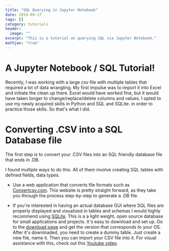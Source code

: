 ```yaml
---
title: "SQL Querying in Jupyter Notebook"
date: 2019-09-17
tags: []
category: tutorials
header:
  image: ""
excerpt: "This is a tutorial on querying SQL via Jupyter Notebook."
mathjax: "true"
---
```


# A Jupyter Notebook / SQL Tutorial!

Recently, I was working with a large csv file with multiple tables that required a lot of data wrangling. My first impulse was to import it into Excel and initiate the clean up there. Excel would have worked fine, but it would have taken longer to change/replace/delete columns and values. I opted to use my newly acquired skills in Python and SQL and SQLite. in order to practice those skills. So that's what I did.

# Converting .CSV into a SQL Database file

The first step is to convert your .CSV files into an SQL friendly database file that ends in .DB.

I found multiple ways to do this. All of them involve creating SQL tables with defined fields, data types.

- Use a web application that converts file formats such as [Convertcsv.com](http://www.convertcsv.com/csv-to-sql.htm). This website is pretty straight forward, as they take you through the process step-by-step to generate a .DB file.

- If you're interested in having an actual database GUI where SQL files are properly displayed and visualized in tables and schemas I would highly recommend using [SQLite](https://sqlitebrowser.org/). This is a a light weight, open source database for small applications and projects. It's easy to download and set up. Go to the [download page](https://sqlitebrowser.org/dl/) and get the version that corresponds to your OS. After it's downloaded, you need to create a dummy table. Just create a new file, name it. Then you can import your CSV file into it. For visual assistance with this, check out this [Youtube video](https://www.youtube.com/watch?v=TOqI-KiTBKU).





#
